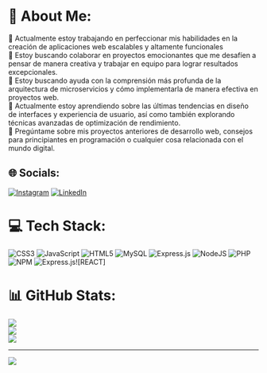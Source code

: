 # 💫 About Me:
🔭 Actualmente estoy trabajando en perfeccionar mis habilidades en la creación de aplicaciones web escalables y altamente funcionales<br>👯 Estoy buscando colaborar en proyectos emocionantes que me desafíen a pensar de manera creativa y trabajar en equipo para lograr resultados excepcionales.<br>🤝 Estoy buscando ayuda con la comprensión más profunda de la arquitectura de microservicios y cómo implementarla de manera efectiva en proyectos web.<br>🌱 Actualmente estoy aprendiendo sobre las últimas tendencias en diseño de interfaces y experiencia de usuario, así como también explorando técnicas avanzadas de optimización de rendimiento.<br>💬 Pregúntame sobre mis proyectos anteriores de desarrollo web, consejos para principiantes en programación o cualquier cosa relacionada con el mundo digital.<br>


## 🌐 Socials:
[![Instagram](https://img.shields.io/badge/Instagram-%23E4405F.svg?logo=Instagram&logoColor=white)](https://instagram.com/brunomscuteri) [![LinkedIn](https://img.shields.io/badge/LinkedIn-%230077B5.svg?logo=linkedin&logoColor=white)](https://linkedin.com/in/https://www.linkedin.com/in/bruno-mart%C3%ADn-scuteri-615b88158/) 

# 💻 Tech Stack:
![CSS3](https://img.shields.io/badge/css3-%231572B6.svg?style=for-the-badge&logo=css3&logoColor=white) ![JavaScript](https://img.shields.io/badge/javascript-%23323330.svg?style=for-the-badge&logo=javascript&logoColor=%23F7DF1E) ![HTML5](https://img.shields.io/badge/html5-%23E34F26.svg?style=for-the-badge&logo=html5&logoColor=white) ![MySQL](https://img.shields.io/badge/mysql-%2300f.svg?style=for-the-badge&logo=mysql&logoColor=white) ![Express.js](https://img.shields.io/badge/express.js-%23404d59.svg?style=for-the-badge&logo=express&logoColor=%2361DAFB) ![NodeJS](https://img.shields.io/badge/node.js-6DA55F?style=for-the-badge&logo=node.js&logoColor=white) ![PHP](https://img.shields.io/badge/php-%23777BB4.svg?style=for-the-badge&logo=php&logoColor=white) ![NPM](https://img.shields.io/badge/NPM-%23000000.svg?style=for-the-badge&logo=npm&logoColor=white) ![Express.js](https://img.shields.io/badge/express.js-%23404d59.svg?style=for-the-badge&logo=express&logoColor=%2361DAFB)![REACT]
# 📊 GitHub Stats:
![](https://github-readme-stats.vercel.app/api?username=brucer95&theme=blue-green&hide_border=false&include_all_commits=true&count_private=true)<br/>
![](https://github-readme-streak-stats.herokuapp.com/?user=brucer95&theme=blue-green&hide_border=false)<br/>
![](https://github-readme-stats.vercel.app/api/top-langs/?username=brucer95&theme=blue-green&hide_border=false&include_all_commits=true&count_private=true&layout=compact)

---
[![](https://visitcount.itsvg.in/api?id=brucer95&icon=0&color=0)](https://visitcount.itsvg.in)

<!-- Proudly created with GPRM ( https://gprm.itsvg.in ) -->
